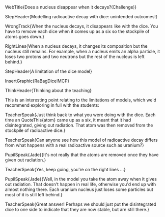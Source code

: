 WebTitle{Does a nucleus disappear when it decays?(Challenge)}

StepHeader{Modelling radioactive decay with dice: unintended outcomes!}

WrongTrack{When the nucleus decays, it disappears like with the dice. You have to remove each dice when it comes up as a six so the stockpile of atoms goes down.}

RightLines{When a nucleus decays, it changes its composition but the nucleus still remains. For example, when a nucleus emits an alpha particle, it loses two protons and two neutrons but the rest of the nucleus is left behind.}

StepHeader{A limitation of the dice model}

InsertGraphic{RaBagDiceIMCP}

ThinkHeader{Thinking about the teaching}

This is an interesting point relating to the limitations of models, which we'd recommend exploring in full with the students:

TeacherSpeak{Just think back to what you were doing with the dice. Each time an QuoteThis{atom} came up as a six, it meant that it had disintegrated, giving out radiation. That atom was then removed from the stockpile of radioactive dice.}

TeacherSpeak{Can anyone see how this model of radioactive decay differs from what happens with a real radioactive source such as uranium?}

PupilSpeak{Jade}{It's not really that the atoms are removed once they have given out radiation.}

TeacherSpeak{Yes, keep going, you're on the right lines &hellip;}

PupilSpeak{Jade}{Well, in the model you take the atom away when it gives out radiation. That doesn't happen in real life, otherwise you'd end up with almost nothing there. Each uranium nucleus just loses some particles but most of it is still left behind.}

TeacherSpeak{Great answer! Perhaps we should just put the disintegrated dice to one side to indicate that they are now stable, but are still there.}

